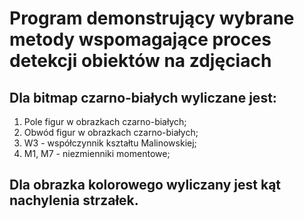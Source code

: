 # Program demonstrujący wybrane metody wspomagające proces detekcji obiektów na zdjęciach

## Dla bitmap czarno-białych wyliczane jest:

1. Pole figur w obrazkach czarno-białych;
1. Obwód figur w obrazkach czarno-białych;
1. W3 - współczynnik kształtu Malinowskiej;
1. M1, M7 - niezmienniki momentowe;

## Dla obrazka kolorowego wyliczany jest kąt nachylenia strzałek.
